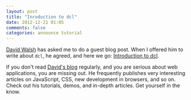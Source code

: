 ```yaml
---
layout: post
title: "Inroduction to dcl"
date: 2012-12-21 01:05
comments: false
categories: announce tutorial
---
```


[David Walsh](http://davidwalsh.name/about-david-walsh) has asked me
to do a guest blog post. When I offered him to write about `dcl`,
he agreed, and here we go:
[Introduction to dcl](http://davidwalsh.name/intro-dcl).

If you don't read [David's blog](http://davidwalsh.name/) regularly,
and you are serious about web applications, you are missing out.
He frequently publishes very interesting articles on JavaScript, CSS,
new development in browsers, and so on. Check out his tutorials,
demos, and in-depth articles. Get yourself in the know.
